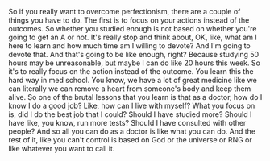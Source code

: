  So if you really want to overcome perfectionism, there are a couple of things you have to do. The first is to focus on your actions instead of the outcomes. So whether you studied enough is not based on whether you're going to get an A or not. It's really stop and think about, OK, like, what am I here to learn and how much time am I willing to devote? And I'm going to devote that. And that's going to be like enough, right? Because studying 50 hours may be unreasonable, but maybe I can do like 20 hours this week. So it's to really focus on the action instead of the outcome. You learn this the hard way in med school. You know, we have a lot of great medicine like we can literally we can remove a heart from someone's body and keep them alive. So one of the brutal lessons that you learn is that as a doctor, how do I know I do a good job? Like, how can I live with myself? What you focus on is, did I do the best job that I could? Should I have studied more? Should I have like, you know, run more tests? Should I have consulted with other people? And so all you can do as a doctor is like what you can do. And the rest of it, like you can't control is based on God or the universe or RNG or like whatever you want to call it.